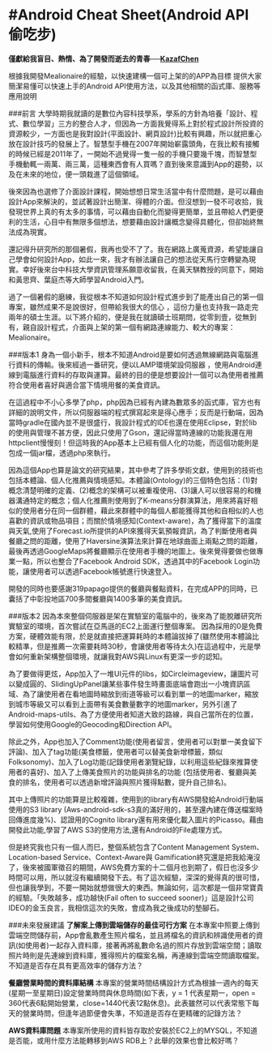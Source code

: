 #Android Cheat Sheet(Android API 偷吃步)
=======

**僅獻給我盲目、熱情、為了開發而逝去的青春──[KazafChen](https://github.com/KazafChen)**

根據我開發Mealionaire的經驗，以快速建構一個可上架的的APP為目標
提供大家簡潔易懂可以快速上手的Android API使用方法，以及其他相關的函式庫、服務等應用說明


###前言
大學時期我就讀的是數位內容科技學系，學系的方針為培養「設計、程式、數位學習」三方的整合人才，但因為一方面我覺得系上對於程式設計所投資的資源較少，一方面也是我對設計(平面設計、網頁設計)比較有興趣，所以就把重心放在設計技巧的發展上了。智慧型手機在2007年開始嶄露頭角，在我比較有接觸的時候已經是2011年了，一開始不過覺得一隻一般的手機只要幾千塊，而智慧型手機動輒一兩萬、兩三萬，這種東西會有人買嗎？直到後來意識到App的趨勢，以及在未來的地位，便一頭栽進了這個領域。

後來因為也選修了介面設計課程，開始想想日常生活當中有什麼問題，是可以藉由設計App來解決的，並試著設計出簡潔、得體的介面。但沒想到一發不可收拾，我發現世界上真的有太多的事情，可以藉由自動化而變得更簡單，並且帶給人們更便利的生活，心目中有無限多個想法，想要藉由設計讓概念變得具體化，但卻始終無法成為現實。

還記得升研究所的那個暑假，我再也受不了了。我在網路上廣蒐資源，希望能讓自己學會如何設計App，如此一來，我才有辦法讓自己的想法從天馬行空轉變為現實。幸好後來台中科技大學資訊管理系願意收留我，在黃天騏教授的同意下，開始和黃思齊、葉庭杰等大師學習Android入門。

過了一個暑假的磨練，我從根本不知道如何設計程式進步到了能產出自己的第一個專案，雖然成果不是說很好，但帶給我很大的信心 ，這份力量也支持我一路走完兩年的碩士生涯。以下將介紹的，便是我在就讀碩士班期問，從零到壹，從無到有，親自設計程式，介面與上架的第一個有網路連線能力、較大的專案：Mealionaire。

###版本1
身為一個小新手，根本不知道Android是要如何透過無線網路與電腦進行資料的傳輸。後來經過一番研究，便以LAMP環境架設伺服器 ，使用Android連線到電腦進行資料的存取與運算。最終的目的便是想要設計一個可以為使用者推薦符合使用者喜好與適合當下情境用餐的美食資訊。

在這過程中不小心多學了php，php因為已經有內建為數眾多的函式庫，官方也有詳細的說明文件，所以伺服器端的程式撰寫起來是得心應手；反而是行動端，因為當時gradle在國內並不是很盛行，我設計程式的IDE也還在使用Eclipse，對於lib的使用與管理不甚方便，因此只使用了Gson，還記得當時連線的功能我還在用httpclient慢慢刻！但這時我的App基本上已經有個人化的功能，而這個功能則是包成一個jar檔，透過php來執行。

因為這個App也算是論文的研究結果，其中參考了許多學術文獻，使用到的技術也包括本體論、個人化推薦與情境感知。本體論(Ontology)的三個特色包括：(1)對概念清楚明確的定義、(2)概念的架構可以被重複使用、(3)讓人可以很容易的和機器溝通特定的概念；個人化推薦則使用到了K-means分群演算法，用來將喜好相似的使用者分在同一個群體，藉此來群體中的每個人都能獲得其他和自相似的人也喜歡的資訊或物品項目；而關於情境感知(Context-aware)，為了獲得當下的溫度與天氣,使用了Forecast.io所提供的API來獲得天氣預報資訊，為了判斷使用者與餐廳之問的距離，使用了Haversine演算法來計算在地球曲面上兩點之問的距離，最後再透過GoogleMaps將餐廳顯示在使用者手機的地圖上。後來覺得要做也做專業一點，所以也整合了Facebook Android SDK，透過其中的Facebook Login功能，讓使用者可以透過Facebook帳號進行快速登入。

開發的同時也要感謝319papago提供的餐廳與餐點資料，在完成APP的同時，已囊括了中彰投地區700多間餐廳與1400多筆的美食資訊。

###版本2
因為本來整個伺服器是架在實驗室的電腦中的，後來為了能脫離研究所實驗室的環境，首次嘗試在亞馬遜的EC2上面運行整個專案。 因為採用的0是免費方案，硬體效能有限，於是就直接把運算耗時的本體論拔掉了(雖然使用本體論比較精準，但是推薦一次需要耗時30秒，會讓使用者等待太久)在這過程中，光是學會如何重新架構整個環境，就讓我對AWS與Linux有更深一步的認知。

為了要做得更炫，App加入了一堆UI元件的libs，如Circleimageview，讓圖片可以變成圓的、SlidingUpPanel讓某些事件發生時畫面底端會跑出一小塊資訊區域、為了讓使用者在看地圖時縮放到街道等級可以看到單一的地圖marker，縮放到城市等級又可以看到上面帶有美食數量數字的地圖marker，另外引進了Android-maps-utils、為了方便使用者知道大致的路線，與自己當所在的位置，學習如何使用Google的Geocoding和Direction API。

除此之外，App也加入了Comment功能(使用者留言，使用者可以對單一美食留下評論)、加入了tag功能(美食標籤，使用者可以替美食新增標籤，類似Folksonomy)、加入了Log功能(記錄使用者瀏覽紀錄，以利用這些紀錄來推算使用者的喜好)、加入了上傳美食照片的功能與排名的功能 (包括使用者、餐廳與美食的排名，使用者可以透過新增評論與照片獲得點數，提升自己排名)。

其中上傳照片的功能算是比較複雜，使用到的library有AWS開發給Android行動端使用的S3 library (Aws-android-sdk-s3真的滿好用的，甚至還內建在傳送檔案時回傳進度幾%)、認證用的Cognito library還有用來優化載入圖片的Picasso。藉由開發此功能,學習了AWS S3的使用方法,還有Android的File處理方式。

但是終究我也只有一個人而巳，整個系統包含了Content Management System、Location-based Service、Context-Aware與 Gamification終究還是把我給淹沒了，後來被國軍徵召的期間，AWS免費方案的十二個月也到期了，假日也沒多少時間可以用，所以就沒有繼續開發下去。有了這次經驗，深深的覺得真的很可惜，但也讓我學到，不要一開始就想做很大的東西。無論如何，這次都是一個非常寶貴的經驗。「失敗越多，成功越快(Fail often to succeed sooner)」這是設計公司IDEO的金玉良言，我相信這次的失敗，會成為我之後成功的墊腳石。

###未來發展建議
**了解案上傳到雲端儲存的最佳可行方案**
在本專案中照要上傳到雲端空問儲存前，App會亂數產生照片檔名，並且將檔名的資訊和辨識使用者的資訊(如使用者)一起存入資料庫，接著再將亂數命名過的照片存放到雲端空間；讀取照片時則是先連線到資料庫，獲得照片的檔案名稱，再連線到雲端空問讀取檔案。不知道是否存在具有更高效率的儲存方法？

**餐廳營業畤間的資料庫結構**
本專案的營業時間结構設計方式為根據一週內的每天(星期一至星期日)設定營業時問與休息時間(如下表，y = 1 代表星期一，open = 360代表6點開始營業，close=1440代表12點休息)。此表雖然可以代表常態下每天的營業時問，但逢年過節便會失準，不知道是否存在更精確的記錄方法？

**AWS資料庫問題**
本專案所使用的資料皆存取於安裝於EC2上的MYSQL，不知道是否能，或用什麼方法能轉移到AWS RDB上？此舉的效果也會比較好嗎？




